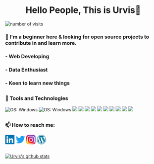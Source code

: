 <h1 align="center"> Hello People, This is Urvis👋</h1>  
<img src="https://badges.pufler.dev/visits/urvisism/urvisism" alt="number of visits">  
     
### 🔭 I'm a beginner here & looking for open source projects to contribute in and learn more.  
###  - Web Developing
###  - Data Enthusiast
###  - Keen to learn new things

<h2></h2>

### :wrench: Tools and Technologies
<img src = "https://img.shields.io/badge/OS-Windows-8bb13d?logo=Windows" alt = "OS: Windows"> <img src = "https://img.shields.io/badge/OS-Linux-8bb13d?logo=Linux" alt = "OS: Windows"> <img src = "https://img.shields.io/badge/Language-Python-8bb13d?logo=Python"> <img src = "https://img.shields.io/badge/Editor-PyCharm-8bb13d?logo=PyCharm"> <img src = "https://img.shields.io/badge/Editor-VsCode-8bb13d?logo=VisualStudioCode"> <img src = "https://img.shields.io/badge/Framework-Django-8bb13d?logo=Django"> <img src="https://img.shields.io/badge/Frontend-HTML5-8bb13d?logo=html5"> <img src="https://img.shields.io/badge/Frontend-CSS3-8bb13d?logo=css3"> <img src = "https://img.shields.io/badge/Database-MySQL-8bb13d?logo=MySQL"> <img src = "https://img.shields.io/badge/Database-MsSQL-8bb13d?logo=microsoft-sql-server"> <img src = "https://img.shields.io/badge/Git-Git-8bb13d?logo=Git"> <img src = "https://img.shields.io/badge/GitHub-GitHub-8bb13d?logo=GitHub">

<h2></h2>
<h3 align="left">📫 How to reach me:</h3>

<p align="left">
<a href="https://www.linkedin.com/in/urvis-maravaniya-753622151/" target="_blank"> <img align="center" src="https://github.com/urvisism/urvisism/blob/bea1f7b80476c2b0041c4731b6f6b48a98bc4c80/Images/linkedin.png" alt="LinkedIn" height="30" width="30" /></a>
<a href="https://twitter.com/urvisism" target="_blank"><img align="center" src="https://github.com/urvisism/urvisism/blob/e05ed6a2029881c9a90886335786d077d8a10754/Images/twitter.png" alt="Twitter" height="30" width="30" /></a>
<a href="https://www.instagram.com/urvisism/?hl=en" target="_blank"><img align="center" src="https://github.com/urvisism/urvisism/blob/236ee6c47d6f4136154d6a3f0d353682be374bb2/Images/instagram.png" alt="Twitter" height="30" width="30" /></a>
<a href="https://urvisism.wordpress.com/" target="_blank"><img align="center" src="https://github.com/urvisism/urvisism/blob/355d53ef42ef03892a902e16e25dca3fcd72d9d9/Images/wordpress.png" alt="Twitter" height="30" width="30" /></a>
</p>

<h2></h2>

[![Urvis's github stats](https://github-readme-stats.vercel.app/api?username=urvisism&hide=contribs,stars)](https://github.com/urvisism/)

<!--
**urvisism/urvisism** is a ✨ _special_ ✨ repository because its `README.md` (this file) appears on your GitHub profile.

Here are some ideas to get you started:

- 🔭 I’m currently working on ...
- 🌱 I’m currently learning ...
- 👯 I’m looking to collaborate on ...
- 🤔 I’m looking for help with ...
- 💬 Ask me about ...
- 📫 How to reach me: ...
- 😄 Pronouns: ...
- ⚡ Fun fact: ...
-->
